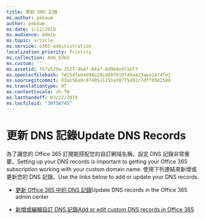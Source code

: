```yaml
---
title: 更新 DNS 記錄
ms.author: pebaum
author: pebaum
ms.date: 1/12/2018
ms.audience: Admin
ms.topic: article
ms.service: o365-administration
localization_priority: Priority
ms.collection: Adm_O365
ms.custom: ''
ms.assetid: fb7a525e-3527-4b4f-84a7-8d969e97abf7
ms.openlocfilehash: 7d254fe04d98e28cd88f010749a423aea1474fe1
ms.sourcegitcommit: 03a156a9c9740521155a30775492c7dff0982588
ms.translationtype: HT
ms.contentlocale: zh-TW
ms.lasthandoff: 03/22/2019
ms.locfileid: "30758745"
---
```

# <a name="update-dns-records"></a><span data-ttu-id="95c45-102">更新 DNS 記錄</span><span class="sxs-lookup"><span data-stu-id="95c45-102">Update DNS Records</span></span>

<span data-ttu-id="95c45-103">為了讓您的 Office 365 訂閱能搭配您的自訂網域名稱，設定 DNS 記錄非常重要。</span><span class="sxs-lookup"><span data-stu-id="95c45-103">Setting up your DNS records is important to getting your Office 365 subscription working with your custom domain name.</span></span> <span data-ttu-id="95c45-104">使用下列連結來新增或更新您的 DNS 記錄。</span><span class="sxs-lookup"><span data-stu-id="95c45-104">Use the links below to add or update your DNS records.</span></span>
  
- <span data-ttu-id="95c45-105">[更新 Office 365 中的 DNS 記錄](https://support.office.com/article/B0F3FDCA-8A80-4E8E-9EF3-61E8A2A9AB23)</span><span class="sxs-lookup"><span data-stu-id="95c45-105">[](https://support.office.com/article/B0F3FDCA-8A80-4E8E-9EF3-61E8A2A9AB23)Update DNS records in the Office 365 admin center</span></span>
    
- [<span data-ttu-id="95c45-106">新增或編輯自訂 DNS 記錄</span><span class="sxs-lookup"><span data-stu-id="95c45-106">Add or edit custom DNS records in Office 365</span></span>](https://support.office.com/article/AF00A516-DD39-4EDA-AF3E-1EAF686C8DC9)
    

